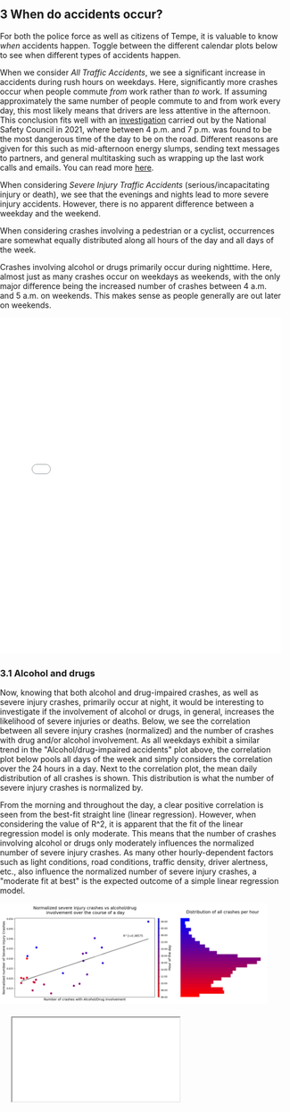 ## 3 When do accidents occur?

For both the police force as well as citizens of Tempe, it is valuable to know _when_ accidents happen. Toggle between the different calendar plots below to see when different types of accidents happen.

When we consider _All Traffic Accidents_, we see a significant increase in accidents during rush hours on weekdays. Here, significantly more crashes occur when people commute _from_ work rather than _to_ work. If assuming approximately the same number of people commute to and from work every day, this most likely means that drivers are less attentive in the afternoon. This conclusion fits well with an [investigation](https://injuryfacts.nsc.org/motor-vehicle/overview/crashes-by-time-of-day-and-day-of-week/) carried out by the National Safety Council in 2021, where between 4 p.m. and 7 p.m. was found to be the most dangerous time of the day to be on the road. Different reasons are given for this such as mid-afternoon energy slumps, sending text messages to partners, and general multitasking such as wrapping up the last work calls and emails. You can read more [here](https://www.fleschlawfirm.com/blog/your-afternoon-commute-is-more-dangerous-than-your-morning-drive/).

When considering _Severe Injury Traffic Accidents_ (serious/incapacitating injury or death), we see that the evenings and nights lead to more severe injury accidents. However, there is no apparent difference between a weekday and the weekend.

When considering crashes involving a pedestrian or a cyclist, occurrences are somewhat equally distributed along all hours of the day and all days of the week.

Crashes involving alcohol or drugs primarily occur during nighttime. Here, almost just as many crashes occur on weekdays as weekends, with the only major difference being the increased number of crashes between 4 a.m. and 5 a.m. on weekends. This makes sense as people generally are out later on weekends.

<iframe src="contents/interactive-calendar-plot.html"
    sandbox="allow-same-origin allow-scripts"
    width="100%"
    height="600"
    scrolling="no"
    seamless="seamless"
    frameborder="0"
    style="max-width: 100%;">
</iframe>

### 3.1 Alcohol and drugs

Now, knowing that both alcohol and drug-impaired crashes, as well as severe injury crashes, primarily occur at night, it would be interesting to investigate if the involvement of alcohol or drugs, in general, increases the likelihood of severe injuries or deaths. 
Below, we see the correlation between all severe injury crashes (normalized) and the number of crashes with drug and/or alcohol involvement. As all weekdays exhibit a similar trend in the "Alcohol/drug-impaired accidents" plot above, the correlation plot below pools all days of the week and simply considers the correlation over the 24 hours in a day. Next to the correlation plot, the mean daily distribution of all crashes is shown. This distribution is what the number of severe injury crashes is normalized by.

From the morning and throughout the day, a clear positive correlation is seen from the best-fit straight line (linear regression). However, when considering the value of R^2, it is apparent that the fit of the linear regression model is only moderate. This means that the number of crashes involving alcohol or drugs only moderately influences the normalized number of severe injury crashes. As many other hourly-dependent factors such as light conditions, road conditions, traffic density, driver alertness, etc., also influence the normalized number of severe injury crashes, a "moderate fit at best" is the expected outcome of a simple linear regression model.

<style>
    .responsive-image {
        max-width: 95%;
        height: auto;
    }
</style>

<img src="contents/correlation_plot_severe_vs_alco.png" class="responsive-image">

<!DOCTYPE html>
<html lang="en">
<head>
    <meta charset="UTF-8">
    <meta name="viewport" content="width=device-width, initial-scale=1.0">
    <title>Responsive HTML File</title>
    <style>
        body {
            margin: 0;
            padding: 0;
        }
        .container {
            width: 95%;
            max-width: 1000px; /* Optional: Set a maximum width for content */
            margin: 0 auto; /* Center the content horizontally */
            padding: 20px; /* Optional: Add some padding for better readability */
        }
    </style>
</head>
<body>
    <div class="container">
        <!-- Your HTML content here -->
        <!-- For example, if you have a problematic HTML file, you can include it here -->
        <iframe src="contents/correlation_plot_severe_vs_alco_new.html" class="responsive-iframe"></iframe>
    </div>
</body>
</html>

